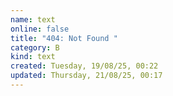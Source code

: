 ```yaml
---
name: text
online: false
title: "404: Not Found "
category: B
kind: text
created: Tuesday, 19/08/25, 00:22
updated: Thursday, 21/08/25, 00:17
---
```

